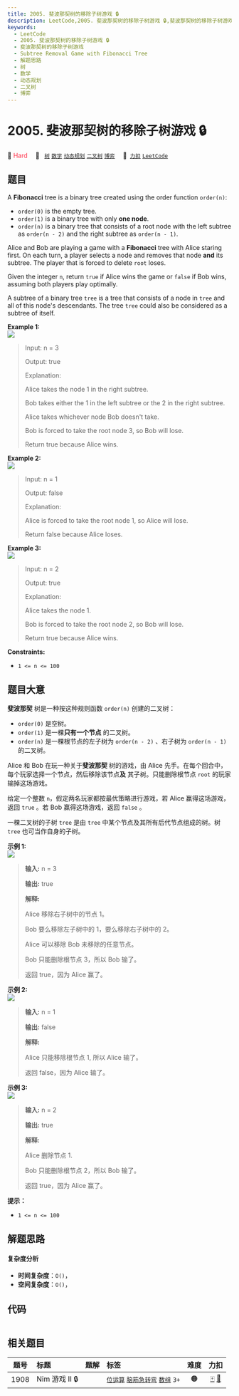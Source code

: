 ```yaml
---
title: 2005. 斐波那契树的移除子树游戏 🔒
description: LeetCode,2005. 斐波那契树的移除子树游戏 🔒,斐波那契树的移除子树游戏,Subtree Removal Game with Fibonacci Tree,解题思路,树,数学,动态规划,二叉树,博弈
keywords:
  - LeetCode
  - 2005. 斐波那契树的移除子树游戏 🔒
  - 斐波那契树的移除子树游戏
  - Subtree Removal Game with Fibonacci Tree
  - 解题思路
  - 树
  - 数学
  - 动态规划
  - 二叉树
  - 博弈
---
```


# 2005. 斐波那契树的移除子树游戏 🔒

🔴 <font color=#ff334b>Hard</font>&emsp; 🔖&ensp; [`树`](/tag/tree.md) [`数学`](/tag/math.md) [`动态规划`](/tag/dynamic-programming.md) [`二叉树`](/tag/binary-tree.md) [`博弈`](/tag/game-theory.md)&emsp; 🔗&ensp;[`力扣`](https://leetcode.cn/problems/subtree-removal-game-with-fibonacci-tree) [`LeetCode`](https://leetcode.com/problems/subtree-removal-game-with-fibonacci-tree)

## 题目

A **Fibonacci** tree is a binary tree created using the order function
`order(n)`:

  * `order(0)` is the empty tree.
  * `order(1)` is a binary tree with only **one node**.
  * `order(n)` is a binary tree that consists of a root node with the left subtree as `order(n - 2)` and the right subtree as `order(n - 1)`.

Alice and Bob are playing a game with a **Fibonacci** tree with Alice staring
first. On each turn, a player selects a node and removes that node **and** its
subtree. The player that is forced to delete `root` loses.

Given the integer `n`, return `true` if Alice wins the game or `false` if Bob
wins, assuming both players play optimally.

A subtree of a binary tree `tree` is a tree that consists of a node in `tree`
and all of this node's descendants. The tree `tree` could also be considered
as a subtree of itself.



**Example 1:**  
![](https://fastly.jsdelivr.net/gh/doocs/leetcode@main/solution/2000-2099/2005.Subtree%20Removal%20Game%20with%20Fibonacci%20Tree/images/image-20210914173520-3.png)

> Input: n = 3
> 
> Output: true
> 
> Explanation:
> 
> Alice takes the node 1 in the right subtree.
> 
> Bob takes either the 1 in the left subtree or the 2 in the right subtree.
> 
> Alice takes whichever node Bob doesn't take.
> 
> Bob is forced to take the root node 3, so Bob will lose.
> 
> Return true because Alice wins.

**Example 2:**  
![](https://fastly.jsdelivr.net/gh/doocs/leetcode@main/solution/2000-2099/2005.Subtree%20Removal%20Game%20with%20Fibonacci%20Tree/images/image-20210914173634-4.png)

> Input: n = 1
> 
> Output: false
> 
> Explanation:
> 
> Alice is forced to take the root node 1, so Alice will lose.
> 
> Return false because Alice loses.

**Example 3:**  
![](https://fastly.jsdelivr.net/gh/doocs/leetcode@main/solution/2000-2099/2005.Subtree%20Removal%20Game%20with%20Fibonacci%20Tree/images/image-20210914173425-1.png)

> Input: n = 2
> 
> Output: true
> 
> Explanation:
> 
> Alice takes the node 1.
> 
> Bob is forced to take the root node 2, so Bob will lose.
> 
> Return true because Alice wins.

**Constraints:**

  * `1 <= n <= 100`


## 题目大意

**斐波那契** 树是一种按这种规则函数 `order(n)` 创建的二叉树：

  * `order(0)` 是空树。
  * `order(1)` 是一棵**只有一个节点** 的二叉树。
  * `order(n)` 是一棵根节点的左子树为 `order(n - 2)` 、右子树为 `order(n - 1)` 的二叉树。

Alice 和 Bob 在玩一种关于**斐波那契** 树的游戏，由 Alice 先手。在每个回合中，每个玩家选择一个节点，然后移除该节点**及**
其子树。只能删除根节点 `root` 的玩家输掉这场游戏。

给定一个整数 `n`，假定两名玩家都按最优策略进行游戏，若 Alice 赢得这场游戏，返回 `true` 。若 Bob 赢得这场游戏，返回 `false`
。

一棵二叉树的子树 `tree` 是由 `tree` 中某个节点及其所有后代节点组成的树。树 `tree` 也可当作自身的子树。



**示例 1:**  
![](https://fastly.jsdelivr.net/gh/doocs/leetcode@main/solution/2000-2099/2005.Subtree%20Removal%20Game%20with%20Fibonacci%20Tree/images/image-20210914173520-3.png)

> 
> 
> 
> 
> 
> **输入:** n = 3
> 
> **输出:** true
> 
> **解释:**
> 
> Alice 移除右子树中的节点 1。
> 
> Bob 要么移除左子树中的 1，要么移除右子树中的 2。
> 
> Alice 可以移除 Bob 未移除的任意节点。
> 
> Bob 只能删除根节点 3，所以 Bob 输了。
> 
> 返回 true，因为 Alice 赢了。
> 
> 

**示例 2:**  
![](https://fastly.jsdelivr.net/gh/doocs/leetcode@main/solution/2000-2099/2005.Subtree%20Removal%20Game%20with%20Fibonacci%20Tree/images/image-20210914173634-4.png)

> 
> 
> 
> 
> 
> **输入:** n = 1
> 
> **输出:** false
> 
> **解释:**
> 
> Alice 只能移除根节点 1, 所以 Alice 输了。
> 
> 返回 false，因为 Alice 输了。
> 
> 

**示例 3:**  
![](https://fastly.jsdelivr.net/gh/doocs/leetcode@main/solution/2000-2099/2005.Subtree%20Removal%20Game%20with%20Fibonacci%20Tree/images/image-20210914173425-1.png)

> 
> 
> 
> 
> 
> **输入:** n = 2
> 
> **输出:** true
> 
> **解释:**
> 
> Alice 删除节点 1.
> 
> Bob 只能删除根节点 2，所以 Bob 输了。
> 
> 返回 true，因为 Alice 赢了。
> 
> 



**提示：**

  * `1 <= n <= 100`


## 解题思路

#### 复杂度分析

- **时间复杂度**：`O()`，
- **空间复杂度**：`O()`，

## 代码

```javascript

```

## 相关题目

<!-- prettier-ignore -->
| 题号 | 标题 | 题解 | 标签 | 难度 | 力扣 |
| :------: | :------ | :------: | :------ | :------: | :------: |
| 1908 | Nim 游戏 II 🔒 |  |  [`位运算`](/tag/bit-manipulation.md) [`脑筋急转弯`](/tag/brainteaser.md) [`数组`](/tag/array.md) `3+` | 🟠 | [🀄️](https://leetcode.cn/problems/game-of-nim) [🔗](https://leetcode.com/problems/game-of-nim) |